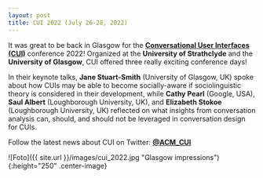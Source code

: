 ```yaml
---
layout: post
title: CUI 2022 (July 26-28, 2022)
---
```


It was great to be back in Glasgow for the <strong><a href="https://www.conversationaluserinterfaces.org/2022/" target="_blank" rel="noopener">Conversational User Interfaces (CUI)</a></strong> conference 2022!
Organized at the <strong>University of Strathclyde</strong> and the <strong>University of Glasgow</strong>, CUI offered three really exciting conference days!

In their keynote talks, <strong>Jane Stuart-Smith</strong> (University of Glasgow, UK) spoke about how CUIs may be able to become socially-aware if sociolinguistic theory is considered in their development, while <strong>Cathy Pearl</strong> (Google, USA), <strong>Saul Albert</strong> (Loughborough University, UK), and <strong>Elizabeth Stokoe</strong> (Loughborough University, UK) reflected on what insights from conversation analysis can, should, and should not be leveraged in conversation design for CUIs.

Follow the latest news about CUI on Twitter: <strong><a href="https://twitter.com/ACM_CUI" target="_blank" rel="noopener">@ACM_CUI</a></strong>

![Foto]({{ site.url }}/images/cui_2022.jpg "Glasgow impressions"){:height="250" .center-image}
